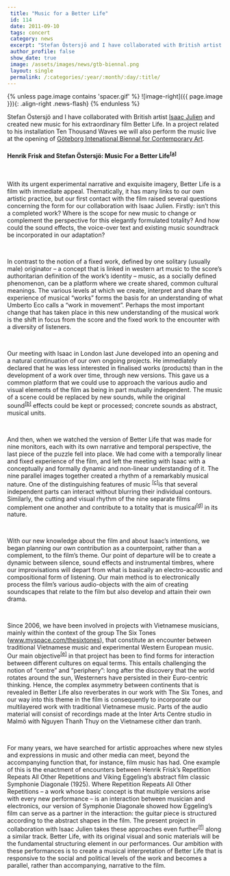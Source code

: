 ```yaml
---
 title: "Music for a Better Life"
 id: 114
 date: 2011-09-10
 tags: concert
 category: news
 excerpt: "Stefan Östersjö and I have collaborated with British artist Isaac Julien and created new music for his extraordinary film Better Life. In a project related to his installation Ten Thousand Waves we ..."
 author_profile: false
 show_date: true
 image: /assets/images/news/gtb-biennal.png
 layout: single
 permalink: /:categories/:year/:month/:day/:title/
---
```

{% unless page.image contains 'spacer.gif' %}
   ![image-right]({{ page.image }}){: .align-right .news-flash}
{% endunless %}

Stefan Östersjö and I have collaborated with British artist <a href="http://isaacjulien.com/home">Isaac Julien</a> and created new music for his extraordinary film Better Life. In a project related to his installation Ten Thousand Waves we will also perform the music live at the opening of <a href="http://goteborg.biennal.org/en/">Göteborg Intenational Biennal for Contemporary Art</a>.<h4><span class="c6">Henrik Frisk and Stefan &Ouml;stersj&ouml;: Music For a Better </span><span class="c6">Life</span><sup><a href="#cmnt1" name="cmnt_ref1">[a]</a></sup>
<p class="c0"><span>&nbsp;</span></h4><p class="c0"><span>With its urgent experimental narrative and exquisite imagery, </span><span class="c3">Better Life</span><span>&nbsp;is a film with immediate appeal. Thematically, it has many links to our own artistic practice, but our first contact with the film raised several questions concerning the form for our collaboration with Isaac Julien. Firstly: isn&rsquo;t this a completed work? Where is the scope for new music to change or complement the perspective for this elegantly formulated totality? And how could the sound effects, the voice-over text and existing music soundtrack be incorporated in our adaptation?</span>
<p class="c0"><span>&nbsp; </span>
<p class="c0"><span>In contrast to the notion of a fixed work, defined by one solitary (usually male) originator &ndash; a concept that is linked in western art music to the score&rsquo;s authoritarian definition of the work&rsquo;s identity &ndash; music, as a socially defined phenomenon, can be a platform where we create shared, common cultural meanings. The various levels at which we create, interpret and share the experience of musical &ldquo;works&rdquo; forms the basis for an understanding of what Umberto Eco calls a &ldquo;work in movement&rdquo;. Perhaps the most important change that has taken place in this new understanding of the musical work is the shift in focus from the score and the fixed work to the encounter with a diversity of listeners.</span>
<p class="c0"><span>&nbsp;</span>
<p class="c0"><span>Our meeting with Isaac in London last June developed into an opening and a natural continuation of our own ongoing projects. He immediately declared that he was less interested in finalised works (products) than in the development of a work over time, through new versions. This gave us a common platform that we could use to approach the various audio and visual elements of the film as being in part mutually independent. The music of a scene could be replaced by new sounds, while the original </span><span>sound</span><sup><a href="#cmnt2" name="cmnt_ref2">[b]</a></sup><span>&nbsp;effects could be kept or processed; concrete sounds as abstract, musical units.</span>
<p class="c0"><span>&nbsp;</span>
<p class="c0"><span>And then, when we watched the version of </span><span class="c3">Better Life</span><span>&nbsp;that was made for nine monitors, each with its own narrative and temporal perspective, the last piece of the puzzle fell into place. We had come with a temporally linear and fixed experience of the film, and left the meeting with Isaac with a conceptually and formally dynamic and non-linear understanding of it. The nine parallel images together created a rhythm of a remarkably musical nature. One of the distinguishing features of </span><span>music </span><sup><a href="#cmnt3" name="cmnt_ref3">[c]</a></sup><span>is that several independent parts can interact without blurring their individual contours. Similarly, the cutting and visual rhythm of the nine separate films complement one another and contribute to a totality</span><span>&nbsp;that is musical</span><sup><a href="#cmnt4" name="cmnt_ref4">[d]</a></sup><span>&nbsp;in its nature.</span>
<p class="c0"><span>&nbsp;</span>
<p class="c0"><span>With our new knowledge about the film and about Isaac&rsquo;s intentions, we began planning our own contribution as a counterpoint, rather than a complement, to the film&rsquo;s theme. Our point of departure will be to create a dynamic between silence, sound effects and instrumental timbres, where our improvisations will depart from what is basically an electro-acoustic and compositional form of listening. Our main method is to electronically process the film&rsquo;s various audio-objects with the aim of creating soundscapes that relate to the film but also develop and attain their own drama.</span>
<p class="c0"><span>&nbsp;</span>
<p class="c0"><span>Since 2006, we have been involved in projects with Vietnamese musicians, mainly within the context of the group </span><span class="c3">The Six Tones </span><span>(</span><span class="c5"><a class="c8" href="http://www.myspace.com/thesixtones">www.myspace.com/thesixtones</a></span><span>), that constitute an encounter between traditional Vietnamese music and experimental Western European music. Our main </span><span>objective</span><sup><a href="#cmnt5" name="cmnt_ref5">[e]</a></sup><span>&nbsp;in that project has been to find forms for interaction between different cultures on equal terms. This entails challenging the notion of &ldquo;centre&rdquo; and &ldquo;periphery&rdquo;: long after the discovery that the world rotates around the sun, Westerners have persisted in their Euro-centric thinking. Hence, the complex asymmetry between continents that is revealed in </span><span class="c3">Better Life</span><span>&nbsp;also reverberates in our work with </span><span class="c3">The Six Tones</span><span>, and our way into this theme in the film is consequently to incorporate our multilayered work with traditional Vietnamese music. Parts of the audio material will consist of recordings made at the Inter Arts Centre studio in Malm&ouml; with Nguyen Thanh Thuy on the Vietnamese cither </span><span class="c3">dan tranh</span><span>. </span>
<p class="c0"><span>&nbsp;</span>
<p class="c0"><span>For many years, we have searched for artistic approaches where new styles and expressions in music and other media can meet, beyond the accompanying function that, for instance, film music has had. One example of this is the enactment of encounters between Henrik Frisk&rsquo;s </span><span class="c3">Repetition Repeats All Other Repetitions</span><span>&nbsp;and Viking Eggeling&rsquo;s abstract film classic </span><span class="c3">Symphonie Diagonale</span><span>&nbsp;(1925). Where </span><span class="c3">Repetition Repeats All Other Repetitions</span><span>&nbsp;&ndash; a work whose basic concept is that multiple versions arise with every new performance &ndash; is an interaction between musician and electronics, our version of </span><span class="c3">Symphonie Diagonale </span><span>showed how Eggeling&rsquo;s film can serve as a partner in the interaction: the guitar piece is structured according to the abstract shapes in the film. </span><span>The present project in collaboration with Isaac Julien takes these approaches even </span><span>further</span><sup><a href="#cmnt6" name="cmnt_ref6">[f]</a></sup><span>&nbsp;along a similar track. Better Life, with its original visual and sonic materials will be the fundamental structuring element in our performances. Our ambition with these performances is to create a musical interpretation of Better Life that is responsive to the social and political levels of the work and becomes a parallel, rather than accompanying, narrative to the film.</span>

</body>

